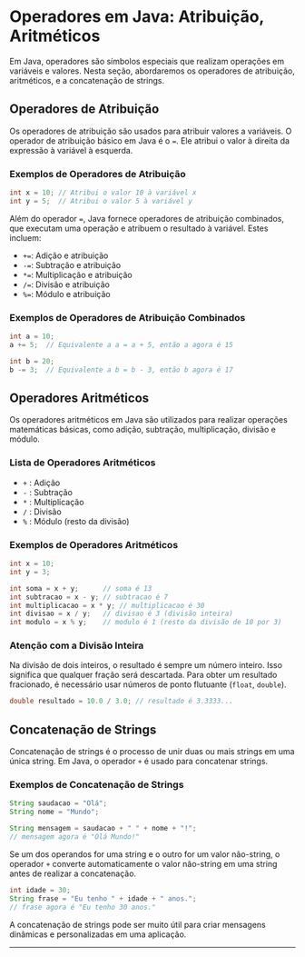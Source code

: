 # Operadores em Java: Atribuição, Aritméticos 

Em Java, operadores são símbolos especiais que realizam operações em variáveis e valores. Nesta seção, abordaremos os operadores de atribuição, aritméticos, e a concatenação de strings.

## Operadores de Atribuição

Os operadores de atribuição são usados para atribuir valores a variáveis. O operador de atribuição básico em Java é o `=`. Ele atribui o valor à direita da expressão à variável à esquerda.

### Exemplos de Operadores de Atribuição

```java
int x = 10; // Atribui o valor 10 à variável x
int y = 5;  // Atribui o valor 5 à variável y
```

Além do operador `=`, Java fornece operadores de atribuição combinados, que executam uma operação e atribuem o resultado à variável. Estes incluem:

- `+=`: Adição e atribuição
- `-=`: Subtração e atribuição
- `*=`: Multiplicação e atribuição
- `/=`: Divisão e atribuição
- `%=`: Módulo e atribuição

### Exemplos de Operadores de Atribuição Combinados

```java
int a = 10;
a += 5;  // Equivalente a a = a + 5, então a agora é 15

int b = 20;
b -= 3;  // Equivalente a b = b - 3, então b agora é 17
```

## Operadores Aritméticos

Os operadores aritméticos em Java são utilizados para realizar operações matemáticas básicas, como adição, subtração, multiplicação, divisão e módulo.

### Lista de Operadores Aritméticos

- `+` : Adição
- `-` : Subtração
- `*` : Multiplicação
- `/` : Divisão
- `%` : Módulo (resto da divisão)

### Exemplos de Operadores Aritméticos

```java
int x = 10;
int y = 3;

int soma = x + y;      // soma é 13
int subtracao = x - y; // subtracao é 7
int multiplicacao = x * y; // multiplicacao é 30
int divisao = x / y;   // divisao é 3 (divisão inteira)
int modulo = x % y;    // modulo é 1 (resto da divisão de 10 por 3)
```

### Atenção com a Divisão Inteira

Na divisão de dois inteiros, o resultado é sempre um número inteiro. Isso significa que qualquer fração será descartada. Para obter um resultado fracionado, é necessário usar números de ponto flutuante (`float`, `double`).

```java
double resultado = 10.0 / 3.0; // resultado é 3.3333...
```

## Concatenação de Strings

Concatenação de strings é o processo de unir duas ou mais strings em uma única string. Em Java, o operador `+` é usado para concatenar strings.

### Exemplos de Concatenação de Strings

```java
String saudacao = "Olá";
String nome = "Mundo";

String mensagem = saudacao + " " + nome + "!";
// mensagem agora é "Olá Mundo!"
```

Se um dos operandos for uma string e o outro for um valor não-string, o operador `+` converte automaticamente o valor não-string em uma string antes de realizar a concatenação.

```java
int idade = 30;
String frase = "Eu tenho " + idade + " anos.";
// frase agora é "Eu tenho 30 anos."
```

A concatenação de strings pode ser muito útil para criar mensagens dinâmicas e personalizadas em uma aplicação.

---

